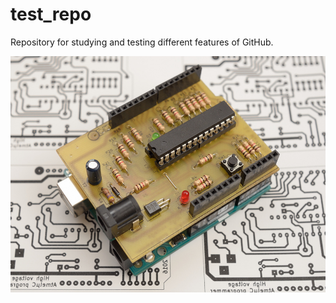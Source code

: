 # test_repo

Repository for studying and testing different features of GitHub.

![Device](images/avr_frs_shield.jpg)
